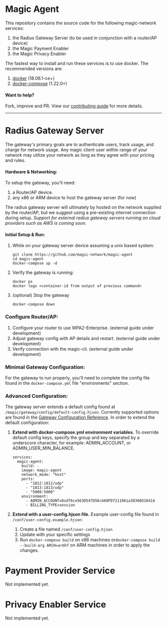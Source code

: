 # Magic Agent

This repository contains the source code for the following magic-network services:

1. the Radius Gateway Server (to be used in conjunction with a router/AP device)
1. the Magic Payment Enabler
1. the Magic Privacy Enabler

The fastest way to install and run these services is to use docker.  The recommended versions are: 
1. [docker](https://www.docker.com/get-started) (18.06.1-ce+)
1. [docker-compose](https://docs.docker.com/compose/install/) (1.22.0+)

#### Want to help?
Fork, improve and PR. View our [contributing guide](https://github.com/magic-network/magic-agent/blob/master/CONTRIBUTING.md) 
for more details.

---

# Radius Gateway Server    

The gateway's primary goals are to authenticate users, track usage, and charge for network usage. Any magic client user 
within range of your network may utilize your network as long as they agree with your pricing and rules.

#### Hardware & Networking:

To setup the gateway, you'll need:

1. a Router/AP device.
1. any x86 or ARM device to host the gateway server (for now)

The radius gateway server will ultimately by hosted on the network supplied by the router/AP, but we suggest 
using a pre-existing internet connection during setup. *Support for external radius gateway servers running on cloud providers such as AWS is
coming soon.*

#### Initial Setup & Run:

1. While on your gateway server device assuming a unix based system:
    ```
    git clone https://github.com/magic-network/magic-agent
    cd magic-agent
    docker-compose up -d
    ```

1. Verify the gateway is running:
    ```
    docker ps
    docker logs <container-id from output of previous command>
    ```
    
1. (optional) Stop the gateway
    ```
    docker-compose down
    ```

### Configure Router/AP:
1. Configure your router to use WPA2-Enterprise. (external guide under development)
1. Adjust gateway config with AP details and restart. (external guide under development)
1. Verify connection with the magic-cli. (external guide under development)

### Minimal Gateway Configuration:
For the gateway to run properly, you'll need to complete the config file found in the `docker-compose.yml` file 
"environments" section.

### Advanced Configuration:

The gateway server extends a default config found at `/magic/gateway/config/default-config.hjson`. Currently
supported options are found in the [Gateway Configuration Reference](https://www.youtube.com/watch?v=dQw4w9WgXcQ). In order 
to extend the default configuration:

1. **Extend with docker-compose.yml environment variables.** To override default config keys, specify the 
group and key separated by a underscore character, for example: ADMIN_ACCOUNT, or ADMIN_USER_MIN_BALANCE.
    ```
    services:
      magic-agent:
        build: .
        image: magic-agent
        network_mode: "host"
        ports:
          - "1812:1812/udp"
          - "1813:1813/udp"
          - "5000:5000"
        environment:
          - ADMIN_ACCOUNT=0xdf6ce563D547D56cb60FD7211061a30366D16414
          - BILLING_TYPE=session
    ```

1. **Extend with a user-config.hjson file.** Example user-config file found in `/conf/user-config.example.hjson`:

    1. Create a file named `/conf/user-config.hjson`
    1. Update with your specific settings
    1. Run `docker-compose build` on x86 machines or`docker-compose build --build-arg ARCH=armhf` on ARM machines in order
    to apply the changes.

# Payment Provider Service
Not implemented yet.

# Privacy Enabler Service
Not implemented yet.
